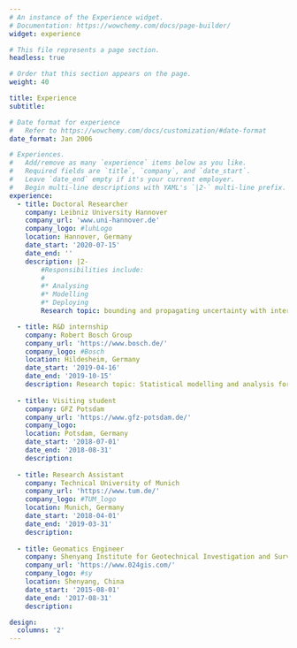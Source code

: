 ```yaml
---
# An instance of the Experience widget.
# Documentation: https://wowchemy.com/docs/page-builder/
widget: experience

# This file represents a page section.
headless: true

# Order that this section appears on the page.
weight: 40

title: Experience
subtitle:

# Date format for experience
#   Refer to https://wowchemy.com/docs/customization/#date-format
date_format: Jan 2006

# Experiences.
#   Add/remove as many `experience` items below as you like.
#   Required fields are `title`, `company`, and `date_start`.
#   Leave `date_end` empty if it's your current employer.
#   Begin multi-line descriptions with YAML's `|2-` multi-line prefix.
experience:
  - title: Doctoral Researcher
    company: Leibniz University Hannover
    company_url: 'www.uni-hannover.de'
    company_logo: #luhLogo
    location: Hannover, Germany
    date_start: '2020-07-15'
    date_end: ''
    description: |2-
        #Responsibilities include:
        #
        #* Analysing
        #* Modelling
        #* Deploying
        Research topic: bounding and propagating uncertainty with interval mathematics in the course of DFG research training group Integrity and Collaboration in Dynamic Sensor Networks (i.c.sens).

  - title: R&D internship
    company: Robert Bosch Group
    company_url: 'https://www.bosch.de/'
    company_logo: #Bosch
    location: Hildesheim, Germany
    date_start: '2019-04-16'
    date_end: '2019-10-15'
    description: Research topic: Statistical modelling and analysis for GNSS positioning accuracy in urban area
    
  - title: Visiting student
    company: GFZ Potsdam
    company_url: 'https://www.gfz-potsdam.de/'
    company_logo: 
    location: Potsdam, Germany
    date_start: '2018-07-01'
    date_end: '2018-08-31'
    description: 
    
  - title: Research Assistant
    company: Technical University of Munich
    company_url: 'https://www.tum.de/'
    company_logo: #TUM_logo
    location: Munich, Germany
    date_start: '2018-04-01'
    date_end: '2019-03-31'
    description: 
   
  - title: Geomatics Engineer
    company: Shenyang Institute for Geotechnical Investigation and Surveying
    company_url: 'https://www.024gis.com/'
    company_logo: #sy
    location: Shenyang, China
    date_start: '2015-08-01'
    date_end: '2017-08-31'
    description: 

design:
  columns: '2'
---
```

